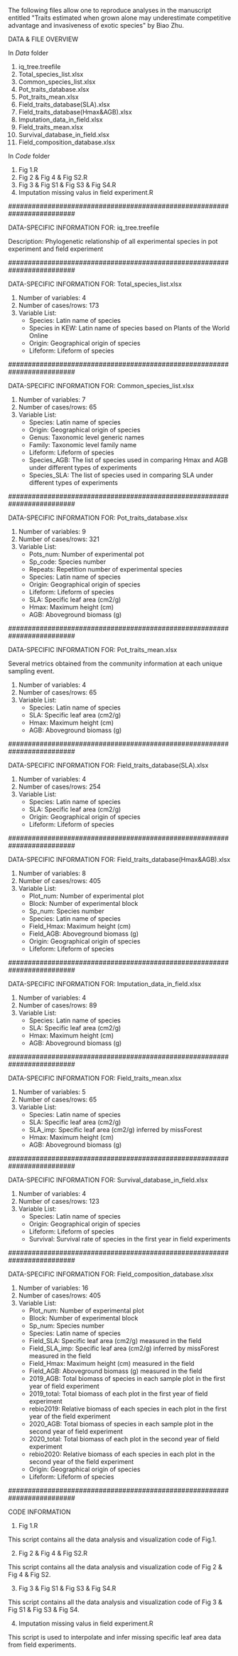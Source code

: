The following files allow one to reproduce analyses in the manuscript entitled "Traits estimated when grown alone may underestimate competitive advantage and invasiveness of exotic species" by Biao Zhu.

DATA & FILE OVERVIEW

In *Data* folder
1)  iq_tree.treefile
2)  Total_species_list.xlsx
3)  Common_species_list.xlsx
4)  Pot_traits_database.xlsx
5)  Pot_traits_mean.xlsx
6)  Field_traits_database(SLA).xlsx
7)  Field_traits_database(Hmax&AGB).xlsx
8)  Imputation_data_in_field.xlsx
9)  Field_traits_mean.xlsx
10) Survival_database_in_field.xlsx
11) Field_composition_database.xlsx

In *Code* folder
1)  Fig 1.R
2)  Fig 2 & Fig 4 & Fig S2.R
3)  Fig 3 & Fig S1 & Fig S3 & Fig S4.R
4)  Imputation missing valus in field experiment.R


#########################################################################

DATA-SPECIFIC INFORMATION FOR: iq_tree.treefile

Description: Phylogenetic relationship of all experimental species in pot experiment and field experiment

#########################################################################

DATA-SPECIFIC INFORMATION FOR: Total_species_list.xlsx

1. Number of variables: 4
2. Number of cases/rows: 173
3. Variable List:  
    * Species: Latin name of species
    * Species in KEW: Latin name of species based on Plants of the World Online 
    * Origin: Geographical origin of species
    * Lifeform: Lifeform of species

#########################################################################

DATA-SPECIFIC INFORMATION FOR: Common_species_list.xlsx

1. Number of variables: 7
2. Number of cases/rows: 65
3. Variable List:
    * Species: Latin name of species
    * Origin: Geographical origin of species
    * Genus: Taxonomic level generic names
    * Family: Taxonomic level family name
    * Lifeform: Lifeform of species
    * Species_AGB: The list of species used in comparing Hmax and AGB under different types of experiments
    * Species_SLA: The list of species used in comparing SLA under different types of experiments

#########################################################################

DATA-SPECIFIC INFORMATION FOR: Pot_traits_database.xlsx

1. Number of variables: 9
2. Number of cases/rows: 321
3. Variable List:
    * Pots_num: Number of experimental pot
    * Sp_code: Species number
    * Repeats: Repetition number of experimental species
    * Species: Latin name of species
    * Origin:  Geographical origin of species
    * Lifeform: Lifeform of species
    * SLA: Specific leaf area (cm2/g)
    * Hmax:  Maximum height (cm)
    * AGB: Aboveground biomass (g)

#########################################################################

DATA-SPECIFIC INFORMATION FOR: Pot_traits_mean.xlsx

Several metrics obtained from the community information at each unique sampling event.

1. Number of variables: 4
2. Number of cases/rows: 65
3. Variable List:
    * Species: Latin name of species
    * SLA: Specific leaf area (cm2/g)
    * Hmax:  Maximum height (cm)
    * AGB: Aboveground biomass (g)

#########################################################################

DATA-SPECIFIC INFORMATION FOR: Field_traits_database(SLA).xlsx

1. Number of variables: 4
2. Number of cases/rows: 254
3. Variable List:
    * Species: Latin name of species
    * SLA: Specific leaf area (cm2/g)
    * Origin:  Geographical origin of species
    * Lifeform: Lifeform of species

#########################################################################

DATA-SPECIFIC INFORMATION FOR: Field_traits_database(Hmax&AGB).xlsx

1. Number of variables: 8
2. Number of cases/rows: 405
3. Variable List:
    * Plot_num: Number of experimental plot
    * Block: Number of experimental block
    * Sp_num:  Species number
    * Species: Latin name of species
    * Field_Hmax:  Maximum height (cm)
    * Field_AGB: Aboveground biomass (g)
    * Origin:  Geographical origin of species
    * Lifeform: Lifeform of species

#########################################################################

DATA-SPECIFIC INFORMATION FOR: Imputation_data_in_field.xlsx

1. Number of variables: 4
2. Number of cases/rows: 89
3. Variable List:
    * Species: Latin name of species
    * SLA: Specific leaf area (cm2/g)
    * Hmax:  Maximum height (cm)
    * AGB: Aboveground biomass (g)

#########################################################################

DATA-SPECIFIC INFORMATION FOR: Field_traits_mean.xlsx

1. Number of variables: 5
2. Number of cases/rows: 65
3. Variable List:
    * Species: Latin name of species
    * SLA: Specific leaf area (cm2/g)
    * SLA_imp: Specific leaf area (cm2/g) inferred by missForest
    * Hmax:  Maximum height (cm)
    * AGB: Aboveground biomass (g)

#########################################################################

DATA-SPECIFIC INFORMATION FOR: Survival_database_in_field.xlsx

1. Number of variables: 4
2. Number of cases/rows: 123
3. Variable List:
    * Species: Latin name of species
    * Origin:  Geographical origin of species
    * Lifeform: Lifeform of species
    * Survival: Survival rate of species in the first year in field experiments

#########################################################################

DATA-SPECIFIC INFORMATION FOR: Field_composition_database.xlsx

1. Number of variables: 16
2. Number of cases/rows: 405
3. Variable List:
    * Plot_num: Number of experimental plot
    * Block: Number of experimental block
    * Sp_num:  Species number
    * Species: Latin name of species
    * Field_SLA: Specific leaf area (cm2/g) measured in the field
    * Field_SLA_imp: Specific leaf area (cm2/g) inferred by missForest measured in the field
    * Field_Hmax:  Maximum height (cm) measured in the field
    * Field_AGB: Aboveground biomass (g) measured in the field
    * 2019_AGB: Total biomass of species in each sample plot in the first year of field experiment
    * 2019_total: Total biomass of each plot in the first year of field experiment
    * rebio2019: Relative biomass of each species in each plot in the first year of the field experiment
    * 2020_AGB: Total biomass of species in each sample plot in the second year of field experiment
    * 2020_total: Total biomass of each plot in the second  year of field experiment
    * rebio2020: Relative biomass of each species in each plot in the second year of the field experiment
    * Origin:  Geographical origin of species
    * Lifeform: Lifeform of species

#########################################################################


CODE INFORMATION

1)  Fig 1.R

This script contains all the data analysis and visualization code of Fig.1.

2)  Fig 2 & Fig 4 & Fig S2.R

This script contains all the data analysis and visualization code of Fig 2 & Fig 4 & Fig S2.

3)  Fig 3 & Fig S1 & Fig S3 & Fig S4.R

This script contains all the data analysis and visualization code of Fig 3 & Fig S1 & Fig S3 & Fig S4.

4)  Imputation missing valus in field experiment.R

This script is used to interpolate and infer missing specific leaf area data from field experiments.
